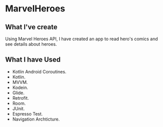 # MarvelHeroes

## What I've create

Using Marvel Heroes API, I have created an app to read hero's comics and see details about heroes.

## What I have Used

- Kotlin Android Coroutines.
- Kotlin.
- MVVM.
- Kodein.
- Glide.
- Retrofit.
- Room.
- JUnit.
- Espresso Test.
- Navigation Archticture.

